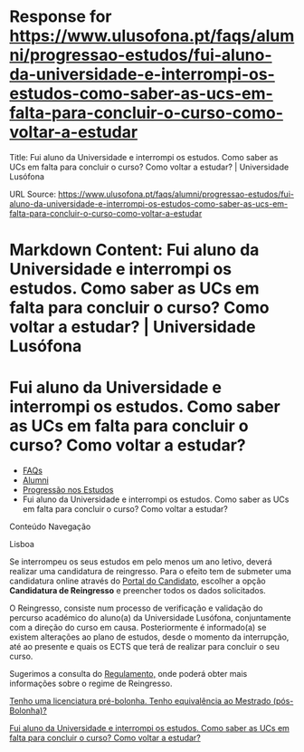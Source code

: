 # Response for https://www.ulusofona.pt/faqs/alumni/progressao-estudos/fui-aluno-da-universidade-e-interrompi-os-estudos-como-saber-as-ucs-em-falta-para-concluir-o-curso-como-voltar-a-estudar

Title: Fui aluno da Universidade e interrompi os estudos. Como saber as UCs em falta para concluir o curso? Como voltar a estudar? | Universidade Lusófona

URL Source: https://www.ulusofona.pt/faqs/alumni/progressao-estudos/fui-aluno-da-universidade-e-interrompi-os-estudos-como-saber-as-ucs-em-falta-para-concluir-o-curso-como-voltar-a-estudar

Markdown Content:
Fui aluno da Universidade e interrompi os estudos. Como saber as UCs em falta para concluir o curso? Como voltar a estudar? | Universidade Lusófona
===============

 

Fui aluno da Universidade e interrompi os estudos. Como saber as UCs em falta para concluir o curso? Como voltar a estudar?
===========================================================================================================================

*   [FAQs](https://www.ulusofona.pt/faqs/)
*   [Alumni](https://www.ulusofona.pt/faqs/alumni)
*   [Progressão nos Estudos](https://www.ulusofona.pt/faqs/alumni/progressao-estudos)
*   Fui aluno da Universidade e interrompi os estudos. Como saber as UCs em falta para concluir o curso? Como voltar a estudar?

[](https://www.ulusofona.pt/)

Conteúdo Navegação

Lisboa

Se interrompeu os seus estudos em pelo menos um ano letivo, deverá realizar uma candidatura de reingresso. Para o efeito tem de submeter uma candidatura online através do [Portal do Candidato](https://secure.ensinolusofona.pt/candidaturas/page), escolher a opção **Candidatura de Reingresso** e preencher todos os dados solicitados.

O Reingresso, consiste num processo de verificação e validação do percurso académico do aluno(a) da Universidade Lusófona, conjuntamente com a direção do curso em causa. Posteriormente é informado(a) se existem alterações ao plano de estudos, desde o momento da interrupção, até ao presente e quais os ECTS que terá de realizar para concluir o seu curso.

Sugerimos a consulta do [Regulamento,](https://www.ulusofona.pt/media/regimes-de-reingresso-e-mudanca-de-par.pdf) onde poderá obter mais informações sobre o regime de Reingresso.

[Tenho uma licenciatura pré-bolonha. Tenho equivalência ao Mestrado (pós-Bolonha)?](https://www.ulusofona.pt/faqs/alumni/progressao-estudos/tenho-uma-licenciatura-prebolonha-tenho-equivalencia-ao-mestrado-posbolonha-)

[Fui aluno da Universidade e interrompi os estudos. Como saber as UCs em falta para concluir o curso? Como voltar a estudar?](https://www.ulusofona.pt/faqs/alumni/progressao-estudos/fui-aluno-da-universidade-e-interrompi-os-estudos-como-saber-as-ucs-em-falta-para-concluir-o-curso-como-voltar-a-estudar)

